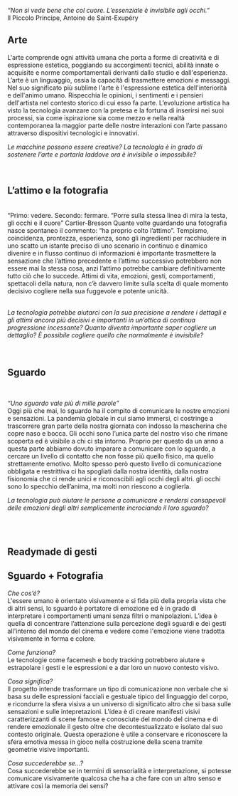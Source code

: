 *“Non si vede bene che col cuore. L’essenziale è invisibile agli occhi.”* 
<br/> Il Piccolo Principe, Antoine de Saint-Exupéry


## Arte

L'arte comprende ogni attività umana che porta a forme di creatività e di espressione estetica, poggiando su accorgimenti tecnici, abilità innate o acquisite e norme comportamentali derivanti dallo studio e dall'esperienza. L’arte è un linguaggio, ossia la capacità di trasmettere emozioni e messaggi. Nel suo significato più sublime l'arte è l'espressione estetica dell'interiorità e dell'animo umano. Rispecchia le opinioni, i sentimenti e i pensieri dell'artista nel contesto storico di cui esso fa parte. L’evoluzione artistica ha visto la tecnologia avanzare con la pretesa e la fortuna di inserirsi nei suoi processi, sia come ispirazione sia come mezzo e nella realtà contemporanea la maggior parte delle nostre interazioni con l’arte passano attraverso dispositivi tecnologici e innovativi.

*Le macchine possono essere creative? La tecnologia è in grado di sostenere l’arte e portarla laddove ora è invisibile o impossibile?*

<br/>

## L’attimo e la fotografia 
<br/>
“Primo: vedere. Secondo: fermare. “Porre sulla stessa linea di mira la testa, gli occhi e il cuore” Cartier-Bresson
Quante volte guardando una fotografia nasce spontaneo il commento: “ha proprio colto l’attimo”. Tempismo, coincidenza, prontezza, esperienza, sono gli ingredienti per racchiudere in uno scatto un istante preciso di uno scenario in continuo e dinamico divenire e in flusso continuo di informazioni è importante trasmettere la sensazione che l’attimo precedente e l’attimo successivo potrebbero non essere mai la stessa cosa, anzi l’attimo potrebbe cambiare definitivamente tutto ciò che lo succede. Attimi di vita, emozioni, gesti, comportamenti, spettacoli della natura, non c’è davvero limite sulla scelta di quale momento decisivo cogliere nella sua fuggevole e potente unicità. 
 <br/>
  <br/>
 
 *La tecnologia potrebbe aiutarci con la sua precisione a rendere i dettagli e gli attimi ancora più decisivi e importanti in un’ottica di continua progressione incessante? Quanto diventa importante saper cogliere un dettaglio? È possibile cogliere quello che normalmente è invisibile?* 
 <br/>
 <br/>
 <br/>
 
## Sguardo 
<br/>

*“Uno sguardo vale più di mille parole”*
<br/>
Oggi più che mai, lo sguardo ha il compito di comunicare le nostre emozioni e sensazioni. La pandemia globale in cui siamo immersi, ci costringe a trascorrere gran parte della nostra giornata con indosso la mascherina che copre naso e bocca. Gli occhi sono l’unica parte del nostro viso che rimane scoperta ed è visibile a chi ci sta intorno. Proprio per questo da un anno a questa parte abbiamo dovuto imparare a comunicare con lo sguardo, a cercare un livello di contatto che non fosse più quello fisico, ma quello strettamente emotivo. Molto spesso però questo livello di comunicazione obbligata e restrittiva ci ha spogliati dalla nostra identità, dalla nostra fisionomia che ci rende unici e riconoscibili agli occhi degli altri. gli occhi sono lo specchio dell’anima, ma molti non riescono a coglierla. 

*La tecnologia può aiutare le persone a comunicare e rendersi consapevoli delle emozioni degli altri semplicemente incrociando il loro sguardo?*

<br/>
<br/>

## Readymade di gesti
## Sguardo + Fotografia

*Che cos’é?*<br/>
L'essere umano è orientato visivamente e si fida più della propria vista che di altri sensi, lo sguardo è portatore di emozione ed è in grado di interpretare i comportamenti umani senza filtri o manipolazioni. L’idea è quella di concentrare l’attenzione sulla percezione degli sguardi e dei gesti all'interno del mondo del cinema e vedere come l'emozione viene tradotta visivamente in forma e colore.

*Come funziona?*<br/>
Le tecnologie come facemesh e body tracking potrebbero aiutare e estrapolare i gesti e le espressioni e a dar loro un nuovo contesto visivo.

*Cosa significa?*<br/>
Il progetto intende trasformare un tipo di comunicazione non verbale che si basa su delle espressioni facciali e gestuale tipico del linguaggio del corpo, e ricondurre la sfera visiva a un universo di significato altro che si basa sulle sensazioni e sulle intepretazioni. L'idea è di creare manifesti visivi caratterizzanti di scene famose e conosciute del mondo del cinema e di rendere emozionale il gesto oltre che decontestualizzato e isolato dal suo contesto originale. Questa operazione è utile a conservare e riconoscere la sfera emotiva messa in gioco nella costruzione della scena tramite geometrie visive importanti. 

*Cosa succederebbe se...?*<br/>
Cosa succederebbe se in termini di sensorialità e interpretazione, si potesse comunicare visivamente qualcosa che ha a che fare con un altro senso e attivare così la memoria dei sensi?

